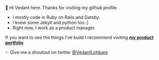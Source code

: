 👋 Hi Vedant here. 
Thanks for visiting my github profile. 

- I mostly code in Ruby on Rails and Gatsby. 
- I know some Jekyll and python too :)
- Right now, I work as a product manager. 

If you want to see the things I've build I recommend visiting **[my product portfolio](https://www.vedantlohbare.com/product-portfolio/)**

✨ Give me a shoutout on twitter [@VedantLohbare](https://twitter.com/VedantLohbare)


